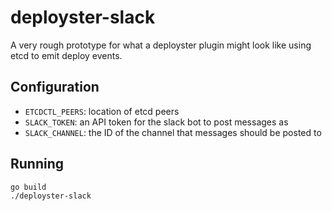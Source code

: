 # deployster-slack

A very rough prototype for what a deployster plugin might look like using etcd to emit deploy events.


## Configuration

* `ETCDCTL_PEERS`: location of etcd peers
* `SLACK_TOKEN`: an API token for the slack bot to post messages as
* `SLACK_CHANNEL`: the ID of the channel that messages should be posted to


## Running

```
go build
./deployster-slack
```

